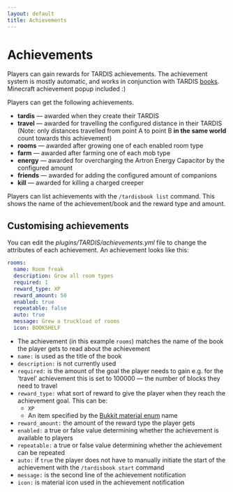 ```yaml
---
layout: default
title: Achievements
---
```


Achievements
============

Players can gain rewards for TARDIS achievements. The achievement system is mostly automatic, and works in conjunction
with TARDIS [books](books). Minecraft achievement popup included :)

Players can get the following achievements.

* **tardis** — awarded when they create their TARDIS
* **travel** — awarded for travelling the configured distance in their TARDIS (Note: only distances travelled from point
  A to point B **in the same world** count towards this achievement)
* **rooms** — awarded after growing one of each enabled room type
* **farm** — awarded after farming one of each mob type
* **energy** — awarded for overcharging the Artron Energy Capacitor by the configured amount
* **friends** — awarded for adding the configured amount of companions
* **kill** — awarded for killing a charged creeper

Players can list achievements with the `/tardisbook list` command. This shows the name of the achievement/book and the
reward type and amount.

Customising achievements
------------------------

You can edit the _plugins/TARDIS/achievements.yml_ file to change the attributes of each achievement. An achievement
looks like this:

```yaml title="/plugins/TARDIS/achievements.yml"
rooms:
  name: Room freak
  description: Grow all room types
  required: 1
  reward_type: XP
  reward_amount: 50
  enabled: true
  repeatable: false
  auto: true
  message: Grew a truckload of rooms
  icon: BOOKSHELF
```

* The achievement (in this example `rooms`) matches the name of the book the player gets to read about the achievement
* `name:` is used as the title of the book
* `description:` is not currently used
* `required:` is the amount of the goal the player needs to gain e.g. for the ‘travel’ achievement this is set to
  100000 — the number of blocks they need to travel
* `reward_type:` what sort of reward to give the player when they reach the achievement goal. This can be:
  * `XP`
  * An item specified by
    the [Bukkit material enum](https://hub.spigotmc.org/stash/projects/SPIGOT/repos/bukkit/browse/src/main/java/org/bukkit/Material.java)
    name
* `reward_amount:` the amount of the reward type the player gets
* `enabled:` a true or false value determining whether the achievement is available to players
* `repeatable:` a true or false value determining whether the achievement can be repeated
* `auto:` if `true` the player does not have to manually initiate the start of the achievement with
  the `/tardisbook start` command
* `message:` is the second line of the achievement notification
* `icon:` is material icon used in the achievement notification
